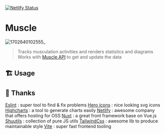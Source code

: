 [![Netlify Status](https://api.netlify.com/api/v1/badges/7ff4783c-a280-492e-80a3-24823ef13ca2/deploy-status?branch=master)](https://app.netlify.com/sites/glowing-longma-4abcf2/deploys)

# Muscle
![1702640102555_](https://github.com/babforlife/muscle-api/assets/55501953/ad0fa98a-d304-4b6d-98d5-259c5b672426)
> Tracks musculation activities and renders statisitcs and diagrams
> Works with [Muscle API](https://github.com/babforlife/muscle-api) to get and update the data

## 🏗️ Usage


## 🙏 Thanks

[Eslint](https://github.com/eslint/eslint) : super tool to find & fix problems
[Hero icons](https://github.com/tailwindlabs/heroicons) : nice looking svg icons
[Highcharts](https://github.com/highcharts/highcharts) : a tool to generate charts easily
[Netlify](https://www.netlify.com/) : awesome company that offers hosting for OSS
[Nuxt](https://github.com/nuxt/nuxt) : a great front framework base on Vue.js
[Shuutils](https://github.com/Shuunen/shuutils) : collection of pure JS utils
[TailwindCss](https://github.com/tailwindlabs/tailwindcss) : awesome lib to produce maintainable style
[Vite](https://github.com/vitejs/vite) : super fast frontend tooling
